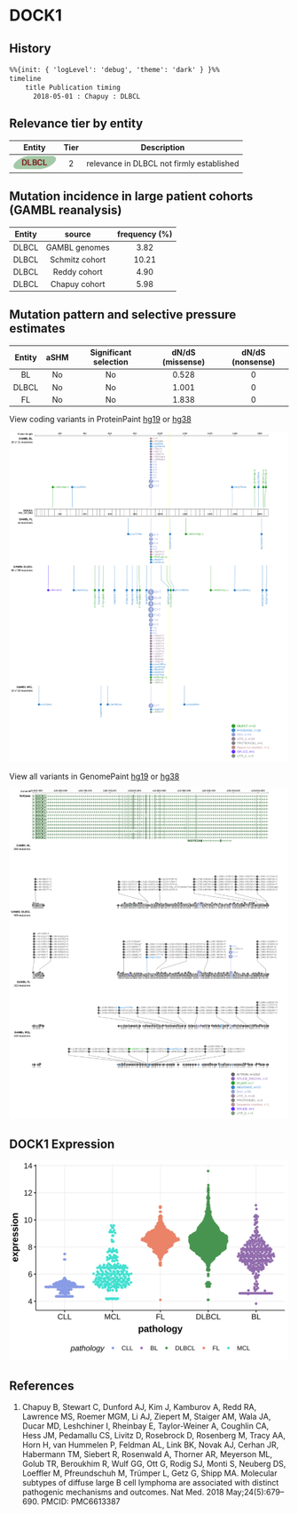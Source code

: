 # DOCK1

## History

```mermaid
%%{init: { 'logLevel': 'debug', 'theme': 'dark' } }%%
timeline
    title Publication timing
      2018-05-01 : Chapuy : DLBCL
```

## Relevance tier by entity

|Entity|Tier|Description                              |
|:------:|:----:|-----------------------------------------|
|![DLBCL](images/icons/DLBCL_tier2.png) |2   |relevance in DLBCL not firmly established|

## Mutation incidence in large patient cohorts (GAMBL reanalysis)

|Entity|source        |frequency (%)|
|:------:|:--------------:|:-------------:|
|DLBCL |GAMBL genomes | 3.82        |
|DLBCL |Schmitz cohort|10.21        |
|DLBCL |Reddy cohort  | 4.90        |
|DLBCL |Chapuy cohort | 5.98        |

## Mutation pattern and selective pressure estimates

|Entity|aSHM|Significant selection|dN/dS (missense)|dN/dS (nonsense)|
|:------:|:----:|:---------------------:|:----------------:|:----------------:|
|BL    |No  |No                   |0.528           |0               |
|DLBCL |No  |No                   |1.001           |0               |
|FL    |No  |No                   |1.838           |0               |




View coding variants in ProteinPaint [hg19](https://morinlab.github.io/LLMPP/GAMBL/DOCK1_protein.html)  or [hg38](https://morinlab.github.io/LLMPP/GAMBL/DOCK1_protein_hg38.html)

![](images/proteinpaint/DOCK1_NM_001380.svg)

View all variants in GenomePaint [hg19](https://morinlab.github.io/LLMPP/GAMBL/DOCK1.html)  or [hg38](https://morinlab.github.io/LLMPP/GAMBL/DOCK1_hg38.html)

![](images/proteinpaint/DOCK1.svg)

## DOCK1 Expression
![](images/gene_expression/DOCK1_by_pathology.svg)
<!-- ORIGIN: chapuyMolecularSubtypesDiffuse2018b -->
<!-- DLBCL: chapuyMolecularSubtypesDiffuse2018b -->

## References
1.  Chapuy B, Stewart C, Dunford AJ, Kim J, Kamburov A, Redd RA, Lawrence MS, Roemer MGM, Li AJ, Ziepert M, Staiger AM, Wala JA, Ducar MD, Leshchiner I, Rheinbay E, Taylor-Weiner A, Coughlin CA, Hess JM, Pedamallu CS, Livitz D, Rosebrock D, Rosenberg M, Tracy AA, Horn H, van Hummelen P, Feldman AL, Link BK, Novak AJ, Cerhan JR, Habermann TM, Siebert R, Rosenwald A, Thorner AR, Meyerson ML, Golub TR, Beroukhim R, Wulf GG, Ott G, Rodig SJ, Monti S, Neuberg DS, Loeffler M, Pfreundschuh M, Trümper L, Getz G, Shipp MA. Molecular subtypes of diffuse large B cell lymphoma are associated with distinct pathogenic mechanisms and outcomes. Nat Med. 2018 May;24(5):679–690. PMCID: PMC6613387
